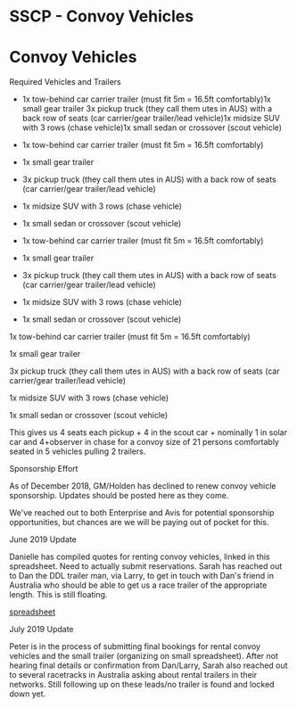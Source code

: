 # SSCP - Convoy Vehicles

# Convoy Vehicles

Required Vehicles and Trailers

* 1x tow-behind car carrier trailer (must fit 5m = 16.5ft comfortably)1x small gear trailer 3x pickup truck (they call them utes in AUS) with a back row of seats (car carrier/gear trailer/lead vehicle)1x midsize SUV with 3 rows (chase vehicle)1x small sedan or crossover (scout vehicle)
* 1x tow-behind car carrier trailer (must fit 5m = 16.5ft comfortably)
* 1x small gear trailer 
* 3x pickup truck (they call them utes in AUS) with a back row of seats (car carrier/gear trailer/lead vehicle)
* 1x midsize SUV with 3 rows (chase vehicle)
* 1x small sedan or crossover (scout vehicle)

* 1x tow-behind car carrier trailer (must fit 5m = 16.5ft comfortably)
* 1x small gear trailer 
* 3x pickup truck (they call them utes in AUS) with a back row of seats (car carrier/gear trailer/lead vehicle)
* 1x midsize SUV with 3 rows (chase vehicle)
* 1x small sedan or crossover (scout vehicle)

1x tow-behind car carrier trailer (must fit 5m = 16.5ft comfortably)

1x small gear trailer 

3x pickup truck (they call them utes in AUS) with a back row of seats (car carrier/gear trailer/lead vehicle)

1x midsize SUV with 3 rows (chase vehicle)

1x small sedan or crossover (scout vehicle)

This gives us 4 seats each pickup + 4 in the scout car + nominally 1 in solar car and 4+observer in chase for a convoy size of 21 persons comfortably seated in 5 vehicles pulling 2 trailers.

Sponsorship Effort

As of December 2018, GM/Holden has declined to renew convoy vehicle sponsorship. Updates should be posted here as they come.

We've reached out to both Enterprise and Avis for potential sponsorship opportunities, but chances are we will be paying out of pocket for this.

June 2019 Update

Danielle has compiled quotes for renting convoy vehicles, linked in this spreadsheet. Need to actually submit reservations. Sarah has reached out to Dan the DDL trailer man, via Larry, to get in touch with Dan's friend in Australia who should be able to get us a race trailer of the appropriate length. This is still floating.

[spreadsheet](https://docs.google.com/spreadsheets/d/1zfNr9Kzt5zfARk8TqCD8b8hM4oRaNWIkuzh3MFFfNp8/edit#gid=0)

July 2019 Update

Peter is in the process of submitting final bookings for rental convoy vehicles and the small trailer (organizing on small spreadsheet). After not hearing final details or confirmation from Dan/Larry, Sarah also reached out to several racetracks in Australia asking about rental trailers in their networks. Still following up on these leads/no trailer is found and locked down yet.

